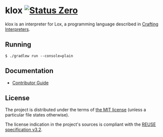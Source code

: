 <!--
SPDX-FileCopyrightText: 2024 Friedrich von Never <friedrich@fornever.me>

SPDX-License-Identifier: MIT
-->

klox [![Status Zero][status-zero]][andivionian-status-classifier]
====
klox is an interpreter for Lox, a programming language described in [Crafting Interpreters][books.crafting-interpreters].

Running
-------
```console
$ ./gradlew run --console=plain
```

Documentation
-------------
- [Contributor Guide][docs.contributing]

License
-------
The project is distributed under the terms of [the MIT license][docs.license]
(unless a particular file states otherwise).

The license indication in the project's sources is compliant with the [REUSE specification v3.2][reuse.spec].

[andivionian-status-classifier]: https://andivionian.fornever.me/v1/#status-zero-
[books.crafting-interpreters]: https://craftinginterpreters.com/
[docs.contributing]: CONTRIBUTING.md
[docs.license]: LICENSES/MIT.txt
[reuse.spec]: https://reuse.software/spec-3.2/
[status-zero]: https://img.shields.io/badge/status-zero-lightgrey.svg
